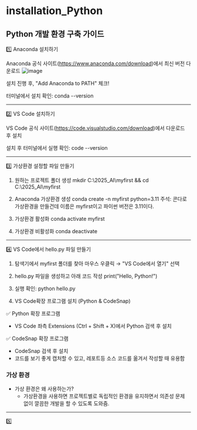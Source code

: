# installation_Python

## Python 개발 환경 구축 가이드

1️⃣ Anaconda 설치하기

Anaconda 공식 사이트(https://www.anaconda.com/download)에서 최신 버전 다운로드
![image](https://github.com/user-attachments/assets/5e621e1c-ed01-4ee6-b9dc-61d78d32e2d0)

설치 진행 후, "Add Anaconda to PATH" 체크!

터미널에서 설치 확인:
conda --version

----------------------------------------------------------------------------------------------------------------------------------------------------------

2️⃣ VS Code 설치하기

VS Code 공식 사이트(https://code.visualstudio.com/download)에서 다운로드 후 설치

설치 후 터미널에서 실행 확인:
code --version

----------------------------------------------------------------------------------------------------------------------------------------------------------

3️⃣ 가상환경 설정할 파일 만들기

1. 원하는 프로젝트 폴더 생성
mkdir C:\2025_AI\myfirst && cd C:\2025_AI\myfirst

2. Anaconda 가상환경 생성
conda create -n myfirst python=3.11
주석: 콘다로 가상환경을 만들건데 이름은 myfirst이고 파이썬 버전은 3.11이다.

3. 가상환경 활성화
conda activate myfirst

4. 가상환경 비활성화
conda deactivate

----------------------------------------------------------------------------------------------------------------------------------------------------------

4️⃣ VS Code에서 hello.py 파일 만들기

1. 탐색기에서 myfirst 폴더를 찾아 마우스 우클릭 → "VS Code에서 열기" 선택

2. hello.py 파일을 생성하고 아래 코드 작성
print("Hello, Python!")

3. 실행 확인:
python hello.py

4. VS Code확장 프로그램 설치 (Python & CodeSnap)

✅ Python 확장 프로그램
- VS Code 좌측 Extensions (Ctrl + Shift + X)에서 Python 검색 후 설치

✅ CodeSnap 확장 프로그램
- CodeSnap 검색 후 설치
- 코드를 보기 좋게 캡처할 수 있고, 레포트등 소스 코드를 옮겨서 작성할 때 유용함

### 가상 환경
- 가상 환경은 왜 사용하는가?
  - 가상환경을 사용하면 프로젝트별로 독립적인 환경을 유지하면서 의존성 문제 없이 깔끔한 개발을 할 수 있도록 도와줌.

----------------------------------------------------------------------------------------------------------------------------------------------------------

5️⃣ 
